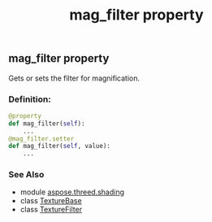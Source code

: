 ﻿---
title: mag_filter property
second_title: Aspose.3D for Python via .NET API References
description: 
type: docs
weight: 120
url: /python-net/aspose.threed.shading/texturebase/mag_filter/
is_root: false
---

## mag_filter property


Gets or sets the filter for magnification.
### Definition:
```python
@property
def mag_filter(self):
    ...
@mag_filter.setter
def mag_filter(self, value):
    ...
```

### See Also
* module [aspose.threed.shading](../../)
* class [TextureBase](/3d/python-net/aspose.threed.shading/texturebase)
* class [TextureFilter](/3d/python-net/aspose.threed.shading/texturefilter)
